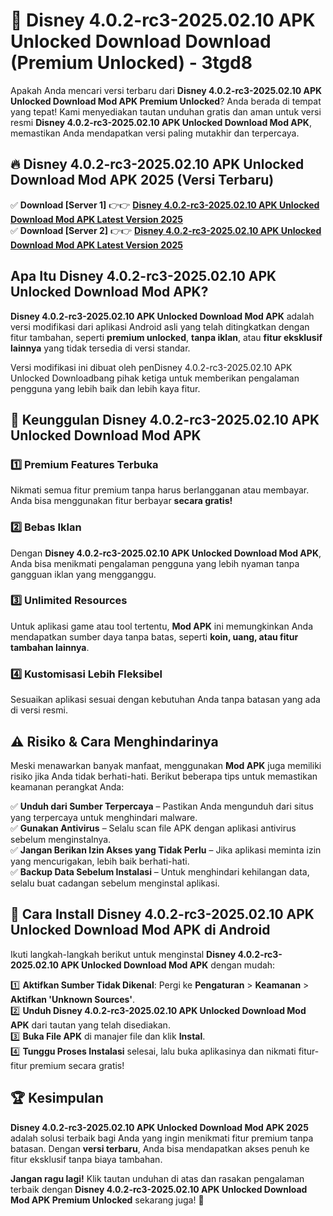 # 🎯 Disney 4.0.2-rc3-2025.02.10 APK Unlocked Download  Download (Premium Unlocked) -  3tgd8

Apakah Anda mencari versi terbaru dari **Disney 4.0.2-rc3-2025.02.10 APK Unlocked Download Mod APK Premium Unlocked**? Anda berada di tempat yang tepat! Kami menyediakan tautan unduhan gratis dan aman untuk versi resmi **Disney 4.0.2-rc3-2025.02.10 APK Unlocked Download Mod APK**, memastikan Anda mendapatkan versi paling mutakhir dan terpercaya.

## 🔥 Disney 4.0.2-rc3-2025.02.10 APK Unlocked Download Mod APK 2025 (Versi Terbaru)

✅ **Download [Server 1]** 👉👉 [**Disney 4.0.2-rc3-2025.02.10 APK Unlocked Download Mod APK Latest Version 2025**](https://momento.my/?title=Disney_4.0.2-rc3-2025.02.10_APK_Unlocked_Download)  
✅ **Download [Server 2]** 👉👉 [**Disney 4.0.2-rc3-2025.02.10 APK Unlocked Download Mod APK Latest Version 2025**](https://momento.my/?title=Disney_4.0.2-rc3-2025.02.10_APK_Unlocked_Download)  

## Apa Itu Disney 4.0.2-rc3-2025.02.10 APK Unlocked Download Mod APK?

**Disney 4.0.2-rc3-2025.02.10 APK Unlocked Download Mod APK** adalah versi modifikasi dari aplikasi Android asli yang telah ditingkatkan dengan fitur tambahan, seperti **premium unlocked**, **tanpa iklan**, atau **fitur eksklusif lainnya** yang tidak tersedia di versi standar.

Versi modifikasi ini dibuat oleh penDisney 4.0.2-rc3-2025.02.10 APK Unlocked Downloadbang pihak ketiga untuk memberikan pengalaman pengguna yang lebih baik dan lebih kaya fitur.

## 🎯 Keunggulan Disney 4.0.2-rc3-2025.02.10 APK Unlocked Download Mod APK

### 1️⃣ Premium Features Terbuka
Nikmati semua fitur premium tanpa harus berlangganan atau membayar. Anda bisa menggunakan fitur berbayar **secara gratis!**

### 2️⃣ Bebas Iklan
Dengan **Disney 4.0.2-rc3-2025.02.10 APK Unlocked Download Mod APK**, Anda bisa menikmati pengalaman pengguna yang lebih nyaman tanpa gangguan iklan yang mengganggu.

### 3️⃣ Unlimited Resources
Untuk aplikasi game atau tool tertentu, **Mod APK** ini memungkinkan Anda mendapatkan sumber daya tanpa batas, seperti **koin, uang, atau fitur tambahan lainnya**.

### 4️⃣ Kustomisasi Lebih Fleksibel
Sesuaikan aplikasi sesuai dengan kebutuhan Anda tanpa batasan yang ada di versi resmi.

## ⚠️ Risiko & Cara Menghindarinya

Meski menawarkan banyak manfaat, menggunakan **Mod APK** juga memiliki risiko jika Anda tidak berhati-hati. Berikut beberapa tips untuk memastikan keamanan perangkat Anda:

✅ **Unduh dari Sumber Terpercaya** – Pastikan Anda mengunduh dari situs yang terpercaya untuk menghindari malware.  
✅ **Gunakan Antivirus** – Selalu scan file APK dengan aplikasi antivirus sebelum menginstalnya.  
✅ **Jangan Berikan Izin Akses yang Tidak Perlu** – Jika aplikasi meminta izin yang mencurigakan, lebih baik berhati-hati.  
✅ **Backup Data Sebelum Instalasi** – Untuk menghindari kehilangan data, selalu buat cadangan sebelum menginstal aplikasi.

## 📌 Cara Install Disney 4.0.2-rc3-2025.02.10 APK Unlocked Download Mod APK di Android

Ikuti langkah-langkah berikut untuk menginstal **Disney 4.0.2-rc3-2025.02.10 APK Unlocked Download Mod APK** dengan mudah:

1️⃣ **Aktifkan Sumber Tidak Dikenal**: Pergi ke **Pengaturan** > **Keamanan** > **Aktifkan 'Unknown Sources'**.  
2️⃣ **Unduh Disney 4.0.2-rc3-2025.02.10 APK Unlocked Download Mod APK** dari tautan yang telah disediakan.  
3️⃣ **Buka File APK** di manajer file dan klik **Instal**.  
4️⃣ **Tunggu Proses Instalasi** selesai, lalu buka aplikasinya dan nikmati fitur-fitur premium secara gratis!

## 🏆 Kesimpulan

**Disney 4.0.2-rc3-2025.02.10 APK Unlocked Download Mod APK 2025** adalah solusi terbaik bagi Anda yang ingin menikmati fitur premium tanpa batasan. Dengan **versi terbaru**, Anda bisa mendapatkan akses penuh ke fitur eksklusif tanpa biaya tambahan.

**Jangan ragu lagi!** Klik tautan unduhan di atas dan rasakan pengalaman terbaik dengan **Disney 4.0.2-rc3-2025.02.10 APK Unlocked Download Mod APK Premium Unlocked** sekarang juga! 🚀
